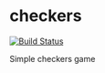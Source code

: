 checkers
========

[![Build Status](https://travis-ci.org/travcunn/checkers.png?branch=master)](https://travis-ci.org/travcunn/checkers)

Simple checkers game
